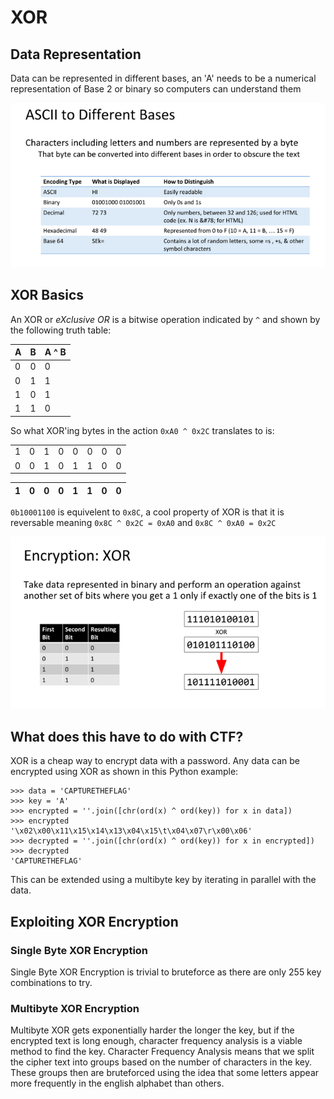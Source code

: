 # XOR

## Data Representation

Data can be represented in different bases, an 'A' needs to be a numerical representation of Base 2 or binary so computers can understand them

![Data Representation](images/data-representation.png)

## XOR Basics

An XOR or *eXclusive OR* is a bitwise operation indicated by `^` and shown by the following truth table:

| A | B | A ^ B |
| --- | --- | --- |
| 0 | 0 | 0 |
| 0 | 1 | 1 |
| 1 | 0 | 1 |
| 1 | 1 | 0 |

So what XOR'ing bytes in the action `0xA0 ^ 0x2C` translates to is:

| | | | | | | | |
| --- | --- | --- | --- | --- | --- | --- | --- |
| 1 | 0 | 1 | 0 | 0 | 0 | 0 | 0 |
| 0 | 0 | 1 | 0 | 1 | 1 | 0 | 0 |

| 1 | 0 | 0 | 0 | 1 | 1 | 0 | 0 |
| --- | --- | --- | --- | --- | --- | --- | --- |

`0b10001100` is equivelent to `0x8C`, a cool property of XOR is that it is reversable meaning `0x8C ^ 0x2C = 0xA0` and `0x8C ^ 0xA0 = 0x2C`

![XOR Basics](images/xor.png)

## What does this have to do with CTF?

XOR is a cheap way to encrypt data with a password. Any data can be encrypted using XOR as shown in this Python example:

```
>>> data = 'CAPTURETHEFLAG'
>>> key = 'A'
>>> encrypted = ''.join([chr(ord(x) ^ ord(key)) for x in data])
>>> encrypted
'\x02\x00\x11\x15\x14\x13\x04\x15\t\x04\x07\r\x00\x06'
>>> decrypted = ''.join([chr(ord(x) ^ ord(key)) for x in encrypted])
>>> decrypted
'CAPTURETHEFLAG'
```

This can be extended using a multibyte key by iterating in parallel with the data.

## Exploiting XOR Encryption

### Single Byte XOR Encryption 
Single Byte XOR Encryption is trivial to bruteforce as there are only 255 key combinations to try.

### Multibyte XOR Encryption
Multibyte XOR gets exponentially harder the longer the key, but if the encrypted text is long enough, character frequency analysis is a viable method to find the key. Character Frequency Analysis means that we split the cipher text into groups based on the number of characters in the key. These groups then are bruteforced using the idea that some letters appear more frequently in the english alphabet than others.